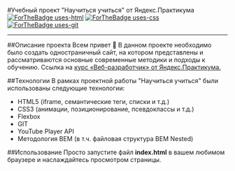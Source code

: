 #Учебный проект "Научиться учиться" от Яндекс.Практикума
[![ForTheBadge uses-html](http://ForTheBadge.com/images/badges/uses-html.svg)](http://ForTheBadge.com)
[![ForTheBadge uses-css](http://ForTheBadge.com/images/badges/uses-css.svg)](http://ForTheBadge.com)
[![ForTheBadge uses-git](http://ForTheBadge.com/images/badges/uses-git.svg)](https://GitHub.com/)
____
##Описание проекта
Всем привет :wave:
В данном проекте необходимо было создать одностраничный сайт, на котором представлены и рассматриваются основные современные методики и подходы к обучению. Ссылка на [курс «Веб-разработчик» от Яндекс.Практикума.](https://practicum.yandex.ru/web/)

##Технологии
В рамках проектной работы "Научиться учиться" были использованы следующие технологии:
* HTML5 (iframe, семантические теги, списки и т.д.)
* CSS3 (анимации, позиционирование, псевдоклассы и т.д.)
* Flexbox
* GIT
* YouTube Player API
* Методология BEM (в т.ч. файловая структура BEM Nested)

##Использование
Просто запустите файл **index.html** в вашем любимом браузере и наслаждайтесь просмотром страницы.
